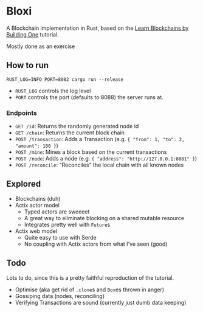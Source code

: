 # Bloxi

A Blockchain implementation in Rust, based on the [Learn Blockchains by Building One](https://hackernoon.com/learn-blockchains-by-building-one-117428612f46)
tutorial.

Mostly done as an exercise

## How to run

`RUST_LOG=INFO PORT=8082 cargo run --release`

* `RUST_LOG` controls the log level
* `PORT` controls the port (defaults to 8088) the server runs at.

### Endpoints

* `GET /id`: Returns the randomly generated node id
* `GET /chain`: Returns the current block chain
* `POST /transaction`: Adds a Transaction (e.g. `{ "from": 1, "to": 2, "amount": 100 }`)
* `POST /mine`: Mines a block based on the current transactions
* `POST /node`: Adds a node (e.g. `{ "address": "http://127.0.0.1:8081" }`)
* `POST /reconcile`: "Reconciles" the local chain with all known nodes


## Explored

- Blockchains (duh)
- Actix actor model
  - Typed actors are sweeeet
  - A great way to eliminate blocking on a shared mutable resource
  - Integrates pretty well with `Future`s
- Actix web model
  - Quite easy to use with Serde
  - No coupling with Actix actors from what I've seen (good)
  
## Todo

Lots to do, since this is a pretty faithful reproduction of the tutorial.

- Optimise (aka get rid of `.clone`s and `Box`es thrown in anger)
- Gossiping data (nodes, reconciling)
- Verifying Transactions are sound (currently just dumb data keeping)
